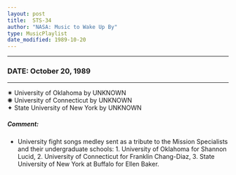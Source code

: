 ```yaml
---
layout: post
title:  STS-34
author: "NASA: Music to Wake Up By"
type: MusicPlaylist
date_modified: 1989-10-20
---
```


----
### DATE: October 20, 1989
----
✷ University of Oklahoma by UNKNOWN  &nbsp;<br />✺ University of Connecticut by UNKNOWN  &nbsp;<br />✦ State University of New York by UNKNOWN

##### Comment:
* University fight songs medley sent as a tribute to the Mission Specialists and their undergraduate schools: 1. University of Oklahoma for Shannon Lucid, 2. University of Connecticut for Franklin Chang-Diaz, 3. State University of New York at Buffalo for Ellen Baker.

